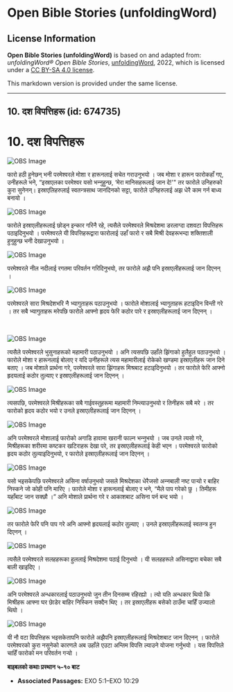 # Open Bible Stories (unfoldingWord)

## License Information

**Open Bible Stories (unfoldingWord)** is based on and adapted from: _unfoldingWord® Open Bible Stories_, [unfoldingWord](https://unfoldingword.org/utw), 2022, which is licensed under a [CC BY-SA 4.0 license](https://creativecommons.org/licenses/by-sa/4.0/legalcode.en).

This markdown version is provided under the same license.



--------------------------------

## 10. दश विपत्तिहरू (id: 674735)

10\. दश विपत्तिहरू
==================

![OBS Image](https://cdn.door43.org/obs/jpg/360px/obs-en-10-01.jpg)

फारो हठी हुनेछन् भनी परमेश्‍वरले मोशा र हारूनलाई सचेत गराउनुभयो । जब मोशा र हारून फारोकहाँ गए, उनीहरूले भने, “इस्राएलका परमेश्‍वर यसो भन्‍नुहुन्छ, ‘मेरा मानिसहरूलाई जान दे!'" तर फारोले उनिहरुको कुरा सुनेनन्। इस्राएलिहरुलाई स्‍वतन्‍त्रसाथ जानदिनको सट्टा, फारोले उनिहरुलाई अझ धेरै काम गर्न बाध्य बनायो ।

![OBS Image](https://cdn.door43.org/obs/jpg/360px/obs-en-10-02.jpg)

फारोले इस्राएलीहरूलाई छोड्न इन्कार गरिनै रहे, त्यसैले परमेश्‍वरले मिश्रदेशमा डरलाग्दा दशवटा विपत्तिहरू पठाइदिनुभयो । परमेश्‍वरले यी विपत्तिहरूद्वारा फारोलाई उहाँ फारो र सबै मिश्री देवहरूभन्दा शक्तिशाली हुनुहुन्छ भनी देखाउनुभयो ।

![OBS Image](https://cdn.door43.org/obs/jpg/360px/obs-en-10-03.jpg)

परमेश्‍वरले नील नदीलाई रगतमा परिवर्तन गरिदिनुभयो, तर फारोले अझै पनि इस्राएलीहरूलाई जान दिएनन् ।

![OBS Image](https://cdn.door43.org/obs/jpg/360px/obs-en-10-04.jpg)

परमेश्‍वरले सारा मिश्रदेशभरि नै भ्यागुताहरू पठाउनुभयो । फारोले मोशालाई भ्यागुताहरू हटाइदिन विन्ती गरे । तर सबै भ्यागुताहरू मरेपछि फारोले आफ्नो हृदय फेरि कठोर पारे र इस्राएलीहरूलाई जान दिएनन् ।

​

![OBS Image](https://cdn.door43.org/obs/jpg/360px/obs-en-10-05.jpg)

त्यसैले परमेश्‍वरले भुसुनाहरूको महामारी पठाउनुभयो । अनि त्यसपछि उहाँले झिंगाको हुलैहुल पठाउनुभयो । फारोले मोशा र हारूनलाई बोलाए र यदि उनीहरूले त्यस महामारीलाई रोकेको खण्डमा इस्राएलीहरू जान दिने बताए । जब मोशाले प्रार्थना गरे, परमेश्‍वरले सारा झिंगाहरू मिश्रबाट हटाइदिनुभयो । तर फारोले फेरि आफ्नो हृदयलाई कठोर तुल्याए र इस्राएलीहरूलाई जान दिएनन् ।

![OBS Image](https://cdn.door43.org/obs/jpg/360px/obs-en-10-06.jpg)

त्यसपछि, परमेश्‍वरले मिश्रीहरूका सबै गाईवस्तुहरूमा महामारी निम्त्याउनुभयो र तिनीहरू सबै मरे । तर फारोको हृदय कठोर भयो र उनले इस्राएलीहरूलाई जान दिएनन् ।

![OBS Image](https://cdn.door43.org/obs/jpg/360px/obs-en-10-07.jpg)

अनि परमेश्‍वरले मोशालाई फारोको अगाडि हावामा खरानी फाल्न भन्‍नुभयो । जब उनले त्यसो गरे, मिश्रीहरूका शरीरमा कष्टकर खटिराहरू देखा परे, तर इस्राएलीहरूलाई केही भएन । परमेश्‍वरले फारोको हृदय कठोर तुल्याइदिनुभयो, र फारोले इस्राएलीहरूलाई जान दिएनन् ।

![OBS Image](https://cdn.door43.org/obs/jpg/360px/obs-en-10-08.jpg)

यसो भइसकेपछि परमेश्‍वरले असिना वर्षाउनुभयो जसले मिश्रदेशका धेरैजसो अन्‍नबाली नष्ट पार्‍यो र बाहिर निस्कने जो कोही पनि मारिए । फारोले मोशा र हारूनलाई बोलाए र भने, “मैले पाप गरेको छु । तिमीहरू यहाँबाट जान सक्छौ ।” अनि मोशाले प्रार्थना गरे र आकाशबाट असिना पर्न बन्द भयो ।

![OBS Image](https://cdn.door43.org/obs/jpg/360px/obs-en-10-09.jpg)

तर फारोले फेरि पनि पाप गरे अनि आफ्नो हृदयलाई कठोर तुल्याए । उनले इस्राएलीहरूलाई स्वतन्‍त्र हुन दिएनन् ।

![OBS Image](https://cdn.door43.org/obs/jpg/360px/obs-en-10-10.jpg)

त्यसैले परमेश्‍वरले सलहहरूका हुललाई मिश्रदेशमा पठाई दिनुभयो । यी सलहहरूले असिनाद्वारा बचेका सबै बाली खाइदिए ।

![OBS Image](https://cdn.door43.org/obs/jpg/360px/obs-en-10-11.jpg)

अनि परमेश्‍वरले अन्धकारलाई पठाउनुभयो जुन तीन दिनसम्म रहिरह्यो । त्यो यति अन्धकार थियो कि मिश्रीहरू आफ्ना घर छाेडेर बाहिर निस्किन सक्दैन थिए । तर इस्राएलीहरू बसेको ठाउँमा चाहिँ उज्यालो थियो ।

![OBS Image](https://cdn.door43.org/obs/jpg/360px/obs-en-10-12.jpg)

यी नौ वटा विपत्तिहरू भइसकेतापनि फारोले अझैपनि इस्राएलीहरूलाई मिश्रदेशबाट जान दिएनन् । फारोले परमेश्‍वरको कुरा नसुनेको कारणले अब उहाँले एउटा अन्तिम विपत्ति ल्याउने योजना गर्नुभयो । यस विपत्तिले चाहिँ फारोको मन परिवर्तन गर्‍यो ।

**बाइबलको कथाः प्रस्थान ५–१० बाट**

* **Associated Passages:** EXO 5:1–EXO 10:29

